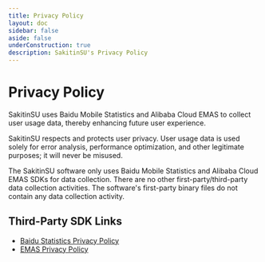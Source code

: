 ```yaml
---
title: Privacy Policy
layout: doc
sidebar: false
aside: false
underConstruction: true
description: SakitinSU's Privacy Policy
---
```

# Privacy Policy

SakitinSU uses Baidu Mobile Statistics and Alibaba Cloud EMAS to collect user usage data, thereby enhancing future user experience.

SakitinSU respects and protects user privacy. User usage data is used solely for error analysis, performance optimization, and other legitimate purposes; it will never be misused.

The SakitinSU software only uses Baidu Mobile Statistics and Alibaba Cloud EMAS SDKs for data collection.  There are no other first-party/third-party data collection activities.  The software's first-party binary files do not contain any data collection activity.

## Third-Party SDK Links

- [Baidu Statistics Privacy Policy](https://tongji.baidu.com/web/help/article?id=330&type=0&castk=LTE%3D)
- [EMAS Privacy Policy](https://terms.aliyun.com/legal-agreement/terms/suit_bu1_ali_cloud/suit_bu1_ali_cloud202112071754_83380.html)
